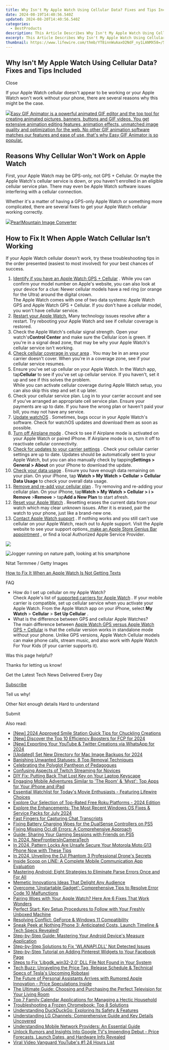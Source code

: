 ```yaml
---
title: Why Isn't My Apple Watch Using Cellular Data? Fixes and Tips Included
date: 2024-08-19T14:40:56.540Z
updated: 2024-08-20T14:40:56.540Z
categories:
  - BestProducts
description: This Article Describes Why Isn't My Apple Watch Using Cellular Data? Fixes and Tips Included
excerpt: This Article Describes Why Isn't My Apple Watch Using Cellular Data? Fixes and Tips Included
thumbnail: https://www.lifewire.com/thmb/YT8innWuAaxO2NdF_ny1LANMX58=/540x405/filters:no_upscale():max_bytes(150000):strip_icc():format(webp)/apple-watch-cellular-not-working-how-to-fix-the-problem-5194514-5f95535d9ec445e8a864a1fb13c90056.jpg
---
```


## Why Isn't My Apple Watch Using Cellular Data? Fixes and Tips Included

Close 

 If your Apple Watch cellular doesn't appear to be working or your Apple Watch won't work without your phone, there are several reasons why this might be the case.

<!-- affiliate ads begin -->
<a href="https://secure.2checkout.com/order/checkout.php?PRODS=174416&QTY=1&AFFILIATE=108875&CART=1"><img src="https://www.easygifanimator.net/images/gif-animator.png" border="0">Easy GIF Animator is a powerful animated GIF editor and the top tool for creating animated pictures, banners, buttons and GIF videos. You get extensive animation editing features, animation effects, unmatched image quality and optimization for the web. No other GIF animation software matches our features and ease of use, that's why Easy GIF Animator is so popular.</a>
<!-- affiliate ads end -->
##  Reasons Why Cellular Won't Work on Apple Watch 

 First, your Apple Watch may be GPS-only, not GPS + Cellular. Or maybe the Apple Watch's cellular service is down, or you haven't enrolled in an eligible cellular service plan. There may even be Apple Watch software issues interfering with a cellular connection.

 Whether it's a matter of having a GPS-only Apple Watch or something more complicated, there are several fixes to get your Apple Watch cellular working correctly. 

<!-- affiliate ads begin -->
<a href="https://secure.2checkout.com/order/checkout.php?PRODS=4550420&QTY=1&AFFILIATE=108875&CART=1"><img src="https://www.pearlmountainsoft.com/n_img/product/pic/f_02.jpg" border="0">PearlMountain Image Converter</a>
<!-- affiliate ads end -->
##  How to Fix It When Apple Watch Cellular Isn’t Working 

 If your Apple Watch cellular doesn't work, try these troubleshooting tips in the order presented (easiest to most involved) for your best chances of success.

1. [ Identify if you have an Apple Watch GPS + Cellular](https://support.apple.com/108056) . While you can confirm your model number on Apple's website, you can also look at your device for a clue: Newer cellular models have a red ring (or orange for the Ultra) around the digital crown.  
 The Apple Watch comes with one of two data systems: Apple Watch GPS and Apple Watch GPS + Cellular. If you don't have a cellular model, you won't have cellular service.
2. [ Restart your Apple Watch.](https://www.lifewire.com/how-to-restart-apple-watch-4570845) Many technology issues resolve after a restart. Try rebooting your Apple Watch and see if cellular coverage is restored.
3. Check the Apple Watch's cellular signal strength. Open your watch's**Control Center** and make sure the Cellular icon is green. If you're in a signal dead zone, that may be why your Apple Watch's cellular service isn't working.
4. [ Check cellular coverage in your area](https://www.fcc.gov/BroadbandData/MobileMaps/mobile-map) . You may be in an area your carrier doesn't cover. When you're in a coverage zone, see if your cellular service resumes.
5. Ensure you've set up cellular on your Apple Watch. In the Watch app, tap**Cellular** to see if you've set up cellular service. If you haven't, set it up and see if this solves the problem.  
 While you can activate cellular coverage during Apple Watch setup, you can also skip this step and set it up later.
6. Check your cellular service plan. Log in to your carrier account and see if you've arranged an appropriate cell service plan. Ensure your payments are up to date. If you have the wrong plan or haven't paid your bill, you may not have any service.
7. [ Update watchOS](https://www.lifewire.com/update-apple-watch-system-software-4774269) . Sometimes, bugs occur in your Apple Watch's software. Check for watchOS updates and download them as soon as possible.
8. [ Turn off Airplane mode](https://www.lifewire.com/what-is-iphone-airplane-mode-2000238) . Check to see if Airplane mode is activated on your Apple Watch or paired iPhone. If Airplane mode is on, turn it off to reactivate cellular connectivity.
9. [ Check for updates to your carrier settings](https://www.lifewire.com/how-to-update-your-iphone-carrier-settings-4079975) . Check your cellular carrier settings are up to date. Updates should be automatically sent to your Apple Watch, but you can also manually check by tapping**Settings > General > About** on your iPhone to download the update.
10. [ Check your data usage](https://www.lifewire.com/check-mobile-data-usage-4589301) . Ensure you have enough data remaining on your plan. On your iPhone, tap **Watch > My Watch > Cellular > Cellular Data Usage** to check your overall data usage.
11. [ Remove and re-add your cellular plan](https://support.apple.com/HT207578) . Try removing and re-adding your cellular plan. On your iPhone, tap**Watch > My Watch > Cellular > i > Remove** \>**Remove** \> tap**Add a New Plan** to start afresh.
12. [ Reset your Apple Watch](https://www.lifewire.com/how-to-reset-apple-watch-4175952) . Resetting erases the current data from your watch which may clear unknown issues. After it is erased, pair the watch to your phone, just like a brand-new one.
13. [ Contact Apple Watch support](https://support.apple.com/watch) . If nothing works and you still can't use cellular on your Apple Watch, reach out to Apple support. Visit the Apple website to see your support options,[ make an Apple Store Genius Bar appointment](https://www.lifewire.com/how-to-make-an-apple-genius-bar-appointment-1999601) , or find a local Authorized Apple Service Provider.

<!-- affiliate ads begin -->
<a href="https://shop.systoolsgroup.com/affiliate.php?ACCOUNT=SYSTOOBY&AFFILIATE=108875&PATH=https%3A%2F%2Fwww.systoolsgroup.com%3FAFFILIATE%3D108875%26RESOURCE%3DSysTools%2BSQL%2BRecovery"><img src="https://www.systoolsgroup.com/box/sql-recovery.png" border="0"></a>
<!-- affiliate ads end -->
![Jogger running on nature path, looking at his smartphone](https://www.lifewire.com/thmb/too2bkxBtNxYg1f3QRK_gBlLp5g=/1500x0/filters:no_upscale():max_bytes(150000):strip_icc():format(webp)/apple-watch-cellular-not-working-how-to-fix-the-problem-5194514-5f95535d9ec445e8a864a1fb13c90056.jpg) 

Nitat Termmee / Getty Images

[  How to Fix It When an Apple Watch Is Not Getting Texts ](https://www.lifewire.com/fix-apple-watch-not-getting-texts-5188521) 

 FAQ

* How do I set up cellular on my Apple Watch?  
 Check Apple's list of [ supported carriers for Apple Watch](https://www.apple.com/watch/cellular/) . If your mobile carrier is compatible, set up cellular service when you activate your Apple Watch. From the Apple Watch app on your iPhone, select **My Watch** \> **Cellular** \> **Set Up Cellular** .
* What is the difference between GPS and cellular Apple Watches?  
 The main difference between [ Apple Watch GPS versus Apple Watch GPS + Cellular](https://www.lifewire.com/gps-apple-watch-vs-cellular-apple-watch-4774783) is that the cellular version works in standalone mode without your phone. Unlike GPS versions, Apple Watch Cellular models can make phone calls, stream music, and also work with Apple Watch For Your Kids (if your carrier supports it).

Was this page helpful?

Thanks for letting us know!

 Get the Latest Tech News Delivered Every Day

[ Subscribe ](https://www.lifewire.com/#) 

Tell us why!

 Other  Not enough details  Hard to understand 

 Submit 

<ins class="adsbygoogle"
     style="display:block"
     data-ad-format="autorelaxed"
     data-ad-client="ca-pub-7571918770474297"
     data-ad-slot="1223367746"></ins>



<ins class="adsbygoogle"
     style="display:block"
     data-ad-client="ca-pub-7571918770474297"
     data-ad-slot="8358498916"
     data-ad-format="auto"
     data-full-width-responsive="true"></ins>

<span class="atpl-alsoreadstyle">Also read:</span>
<div><ul>
<li><a href="https://fox-direct.techidaily.com/new-2024-approved-smile-station-quick-tips-for-chuckling-creations/"><u>[New] 2024 Approved  Smile Station  Quick Tips for Chuckling Creations</u></a></li>
<li><a href="https://vp-tips.techidaily.com/new-discover-the-top-10-efficiency-boosters-for-fcp-for-2024/"><u>[New] Discover the Top 10 Efficiency Boosters for FCP for 2024</u></a></li>
<li><a href="https://twitter-videos.techidaily.com/new-exporting-your-youtube-and-twitter-creations-via-whatsapp-for-2024/"><u>[New] Exporting Your YouTube & Twitter Creations via WhatsApp for 2024</u></a></li>
<li><a href="https://screen-video-capture.techidaily.com/updated-set-new-directory-for-mac-image-backups-for-2024/"><u>[Updated] Set New Directory for Mac Image Backups for 2024</u></a></li>
<li><a href="https://facebook.techidaily.com/banishing-unwanted-statuses-8-top-removal-techniques/"><u>Banishing Unwanted Statuses: 8 Top Removal Techniques</u></a></li>
<li><a href="https://mondly-stories.techidaily.com/celebrating-the-polyglot-pantheon-of-pedagogues/"><u>Celebrating the Polyglot Pantheon of Pedagogues</u></a></li>
<li><a href="https://tech-recovery.techidaily.com/confusing-aspects-of-twitch-streaming-for-novices/"><u>Confusing Aspects of Twitch Streaming for Novices</u></a></li>
<li><a href="https://tech-renaissance.techidaily.com/diy-fix-putting-back-that-lost-key-on-your-laptop-keyscape/"><u>DIY Fix: Putting Back That Lost Key on Your Laptop Keyscape</u></a></li>
<li><a href="https://tech-recovery.techidaily.com/engaging-mobile-adventures-similar-to-the-room-and-myst-top-apps-for-your-iphone-and-ipad/"><u>Engaging Mobile Adventures Similar to 'The Room' & 'Myst': Top Apps for Your iPhone and iPad</u></a></li>
<li><a href="https://tech-recovery.techidaily.com/essential-watchlist-for-todays-movie-enthusiasts-featuring-lifewire-choices/"><u>Essential Watchlist for Today's Movie Enthusiasts - Featuring Lifewire Choices</u></a></li>
<li><a href="https://tech-recovery.techidaily.com/explore-our-selection-of-top-rated-free-roku-platforms-2024-edition/"><u>Explore Our Selection of Top-Rated Free Roku Platforms - 2024 Edition</u></a></li>
<li><a href="https://tech-recovery.techidaily.com/explore-the-enhancements-the-most-recent-windows-os-fixes-and-service-packs-for-july-2024/"><u>Explore the Enhancements: The Most Recent Windows OS Fixes & Service Packs for July 2024</u></a></li>
<li><a href="https://desktop-recording.techidaily.com/fast-fingers-for-capturing-chat-transcripts/"><u>Fast Fingers for Capturing Chat Transcripts</u></a></li>
<li><a href="https://tech-recovery.techidaily.com/fixing-battery-charging-woes-for-the-dualsense-controllers-on-ps5/"><u>Fixing Battery Charging Woes for the DualSense Controllers on PS5</u></a></li>
<li><a href="https://tech-recovery.techidaily.com/fixing-missing-ocidll-errors-a-comprehensive-approach/"><u>Fixing Missing Oci.dll Errors: A Comprehensive Approach</u></a></li>
<li><a href="https://tech-recovery.techidaily.com/guide-sharing-your-gaming-sessions-with-friends-on-ps5/"><u>Guide: Sharing Your Gaming Sessions with Friends on PS5</u></a></li>
<li><a href="https://screen-recording.techidaily.com/in-2024-newfrontiersincameratech/"><u>In 2024, NewFrontiersInCameraTech</u></a></li>
<li><a href="https://android-unlock.techidaily.com/in-2024-pattern-locks-are-unsafe-secure-your-motorola-moto-g13-phone-now-with-these-tips-by-drfone-android/"><u>In 2024, Pattern Locks Are Unsafe Secure Your Motorola Moto G13 Phone Now with These Tips</u></a></li>
<li><a href="https://some-approaches.techidaily.com/in-2024-unveiling-the-dji-phantom-3-professional-drones-secrets/"><u>In 2024, Unveiling the DJI Phantom 3 Professional Drone's Secrets</u></a></li>
<li><a href="https://tech-recovery.techidaily.com/inside-scoop-on-line-a-complete-mobile-communication-app-evaluation/"><u>Inside Scoop on LINE: A Complete Mobile Communication App Evaluation</u></a></li>
<li><a href="https://tech-recovery.techidaily.com/mastering-android-eight-strategies-to-eliminate-parse-errors-once-and-for-all/"><u>Mastering Android: Eight Strategies to Eliminate Parse Errors Once and For All</u></a></li>
<li><a href="https://extra-information.techidaily.com/memetic-innovations-ideas-that-delight-any-audience/"><u>Memetic Innovations  Ideas That Delight Any Audience</u></a></li>
<li><a href="https://tech-recovery.techidaily.com/overcome-unstartable-gadget-comprehensive-tips-to-resolve-error-code-10-malfunctions/"><u>Overcome 'Unstartable Gadget': Comprehensive Tips to Resolve Error Code 10 Malfunctions</u></a></li>
<li><a href="https://tech-recovery.techidaily.com/pairing-woes-with-your-apple-watch-here-are-6-fixes-that-work-wonders/"><u>Pairing Woes with Your Apple Watch? Here Are 6 Fixes That Work Wonders</u></a></li>
<li><a href="https://tech-recovery.techidaily.com/perfect-start-key-setup-procedures-to-follow-with-your-freshly-unboxed-machine/"><u>Perfect Start: Key Setup Procedures to Follow with Your Freshly Unboxed Machine</u></a></li>
<li><a href="https://network-issues.techidaily.com/resolving-conflict-geforce-and-windows-11-compatibility/"><u>Resolving Conflict: GeForce & Windows 11 Compatibility</u></a></li>
<li><a href="https://tech-recovery.techidaily.com/1722881827038-sneak-peek-at-nothing-phone-3-anticipated-costs-launch-timeline-and-tech-specs-revealed/"><u>Sneak Peek at Nothing Phone 3: Anticipated Costs, Launch Timeline & Tech Specs Revealed!</u></a></li>
<li><a href="https://tech-recovery.techidaily.com/step-by-step-guide-mastering-your-android-devices-measure-application/"><u>Step-by-Step Guide: Mastering Your Android Device's Measure Application</u></a></li>
<li><a href="https://tech-recovery.techidaily.com/step-by-step-solutions-to-fix-wlanapidll-not-detected-issues/"><u>Step-by-Step Solutions to Fix 'WLANAPI.DLL' Not Detected Issues</u></a></li>
<li><a href="https://tech-recovery.techidaily.com/step-by-step-tutorial-on-adding-pinterest-widgets-to-your-facebook-page/"><u>Step-by-Step Tutorial on Adding Pinterest Widgets to Your Facebook Page</u></a></li>
<li><a href="https://tech-recovery.techidaily.com/steps-to-fix-libgdkwin32-20-dll-file-not-found-in-your-system/"><u>Steps to Fix 'Libgdk_win32-2.0' DLL File Not Found in Your System</u></a></li>
<li><a href="https://tech-recovery.techidaily.com/tech-buzz-unraveling-the-price-tag-release-schedule-and-technical-specs-of-teslas-upcoming-robotaxi/"><u>Tech Buzz: Unraveling the Price Tag, Release Schedule & Technical Specs of Tesla's Upcoming Robotaxi</u></a></li>
<li><a href="https://tech-recovery.techidaily.com/the-future-of-personal-assistants-arrives-with-rumored-apple-innovation-price-speculations-inside/"><u>The Future of Personal Assistants Arrives with Rumored Apple Innovation – Price Speculations Inside</u></a></li>
<li><a href="https://tech-recovery.techidaily.com/the-ultimate-guide-choosing-and-purchasing-the-perfect-television-for-your-living-room/"><u>The Ultimate Guide: Choosing and Purchasing the Perfect Television for Your Living Room</u></a></li>
<li><a href="https://tech-recovery.techidaily.com/top-7-family-calendar-applications-for-managing-a-hectic-household/"><u>Top 7 Family Calendar Applications for Managing a Hectic Household</u></a></li>
<li><a href="https://tech-recovery.techidaily.com/troubleshooting-a-frozen-chromebook-top-8-solutions/"><u>Troubleshooting a Frozen Chromebook: Top 8 Solutions</u></a></li>
<li><a href="https://tech-recovery.techidaily.com/understanding-duckduckgo-exploring-its-safety-and-features/"><u>Understanding DuckDuckGo: Exploring Its Safety & Features</u></a></li>
<li><a href="https://tech-recovery.techidaily.com/understanding-lg-channels-comprehensive-guide-and-key-details-uncovered/"><u>Understanding LG Channels: Comprehensive Guide and Key Details Uncovered</u></a></li>
<li><a href="https://tech-recovery.techidaily.com/understanding-mobile-network-providers-an-essential-guide/"><u>Understanding Mobile Network Providers: An Essential Guide</u></a></li>
<li><a href="https://tech-recovery.techidaily.com/unlock-rumors-and-insights-into-google-tvs-impending-debut-price-forecasts-launch-dates-and-hardware-info-revealed/"><u>Unlock Rumors and Insights Into Google TV's Impending Debut - Price Forecasts, Launch Dates, and Hardware Info Revealed</u></a></li>
<li><a href="https://youtube-blog.techidaily.com/-video-vanguard-youtubes-1-24-hours-list/"><u>Viral Video Vanguard  YouTube's #1 24 Hours List</u></a></li>
</ul></div>
